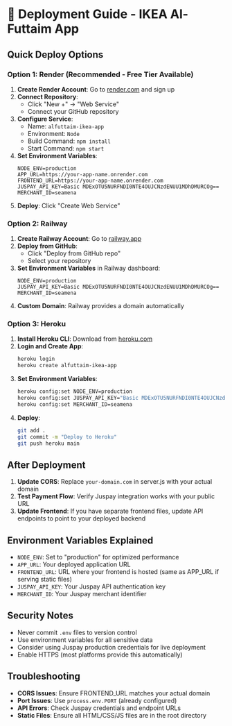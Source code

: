 # 🚀 Deployment Guide - IKEA Al-Futtaim App

## Quick Deploy Options

### Option 1: Render (Recommended - Free Tier Available)

1. **Create Render Account**: Go to [render.com](https://render.com) and sign up
2. **Connect Repository**: 
   - Click "New +" → "Web Service"
   - Connect your GitHub repository
3. **Configure Service**:
   - Name: `alfuttaim-ikea-app`
   - Environment: `Node`
   - Build Command: `npm install`
   - Start Command: `npm start`
4. **Set Environment Variables**:
   ```
   NODE_ENV=production
   APP_URL=https://your-app-name.onrender.com
   FRONTEND_URL=https://your-app-name.onrender.com
   JUSPAY_API_KEY=Basic MDExOTU5NURFNDI0NTE4OUJCNzdENUU1MDhDMURCOg==
   MERCHANT_ID=seamena
   ```
5. **Deploy**: Click "Create Web Service"

### Option 2: Railway

1. **Create Railway Account**: Go to [railway.app](https://railway.app)
2. **Deploy from GitHub**:
   - Click "Deploy from GitHub repo"
   - Select your repository
3. **Set Environment Variables** in Railway dashboard:
   ```
   NODE_ENV=production
   JUSPAY_API_KEY=Basic MDExOTU5NURFNDI0NTE4OUJCNzdENUU1MDhDMURCOg==
   MERCHANT_ID=seamena
   ```
4. **Custom Domain**: Railway provides a domain automatically

### Option 3: Heroku

1. **Install Heroku CLI**: Download from [heroku.com](https://heroku.com)
2. **Login and Create App**:
   ```bash
   heroku login
   heroku create alfuttaim-ikea-app
   ```
3. **Set Environment Variables**:
   ```bash
   heroku config:set NODE_ENV=production
   heroku config:set JUSPAY_API_KEY="Basic MDExOTU5NURFNDI0NTE4OUJCNzdENUU1MDhDMURCOg=="
   heroku config:set MERCHANT_ID=seamena
   ```
4. **Deploy**:
   ```bash
   git add .
   git commit -m "Deploy to Heroku"
   git push heroku main
   ```

## After Deployment

1. **Update CORS**: Replace `your-domain.com` in server.js with your actual domain
2. **Test Payment Flow**: Verify Juspay integration works with your public URL
3. **Update Frontend**: If you have separate frontend files, update API endpoints to point to your deployed backend

## Environment Variables Explained

- `NODE_ENV`: Set to "production" for optimized performance
- `APP_URL`: Your deployed application URL
- `FRONTEND_URL`: URL where your frontend is hosted (same as APP_URL if serving static files)
- `JUSPAY_API_KEY`: Your Juspay API authentication key
- `MERCHANT_ID`: Your Juspay merchant identifier

## Security Notes

- Never commit `.env` files to version control
- Use environment variables for all sensitive data
- Consider using Juspay production credentials for live deployment
- Enable HTTPS (most platforms provide this automatically)

## Troubleshooting

- **CORS Issues**: Ensure FRONTEND_URL matches your actual domain
- **Port Issues**: Use `process.env.PORT` (already configured)
- **API Errors**: Check Juspay credentials and endpoint URLs
- **Static Files**: Ensure all HTML/CSS/JS files are in the root directory